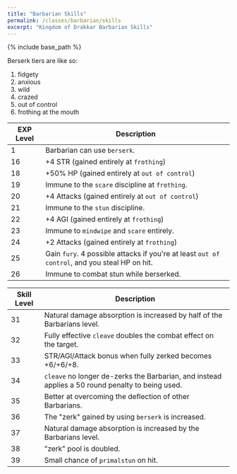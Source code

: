 ```yaml
---
title: "Barbarian Skills"
permalink: /classes/barbarian/skills
excerpt: "Kingdom of Drakkar Barbarian Skills"
---
```


{% include base_path %}

Berserk tiers are like so:

1. fidgety
2. anxious
3. wild
4. crazed
5. out of control
6. frothing at the mouth

EXP Level | Description
--------- | -----------
1           | Barbarian can use `berserk`.
16          | +4 STR (gained entirely at `frothing`)
18          | +50% HP (gained entirely at `out of control`)
19          | Immune to the `scare` discipline at `frothing`.
20          | +4 Attacks (gained entirely at `out of control`)
21          | Immune to the `stun` discipline.
22          | +4 AGI (gained entirely at `frothing`)
23          | Immune to `mindwipe` and `scare` entirely.
24          | +2 Attacks (gained entirely at `frothing`)
25          | Gain `fury`. 4 possible attacks if you're at least `out of control`, and you steal HP on hit.
26          | Immune to combat stun while berserked.

Skill Level | Description
----------- | -----------
31          | Natural damage absorption is increased by half of the Barbarians level.
32          | Fully effective `cleave` doubles the combat effect on the target.
33          | STR/AGI/Attack bonus when fully zerked becomes +6/+6/+8.
34          | `cleave` no longer de-zerks the Barbarian, and instead applies a 50 round penalty to being used.
35          | Better at overcoming the deflection of other Barbarians.
36          | The "zerk" gained by using `berserk` is increased.
37          | Natural damage absorption is increased by the Barbarians level.
38          | "zerk" pool is doubled.
39          | Small chance of `primalstun` on hit.
